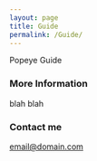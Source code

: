 ```yaml
---
layout: page
title: Guide
permalink: /Guide/
---
```


Popeye Guide

### More Information

blah blah

### Contact me

[email@domain.com](mailto:email@domain.com)
